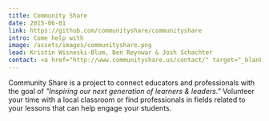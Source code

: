 ```yaml
---
title: Community Share
date: 2015-06-01
link: https://github.com/communityshare/communityshare
intro: Come help with
image: /assets/images/communityshare.png
lead: Kristin Wisneski-Blum, Ben Reynwar & Josh Schachter
contact: <a href="http://www.communityshare.us/contact/" target="_blank">Community Share Contact Page</a>
---
```

Community Share is a project to connect educators and professionals with the goal of _"Inspiring our next generation of learners & leaders."_ Volunteer your time with a local classroom or find professionals in fields related to your lessons that can help engage your students.
